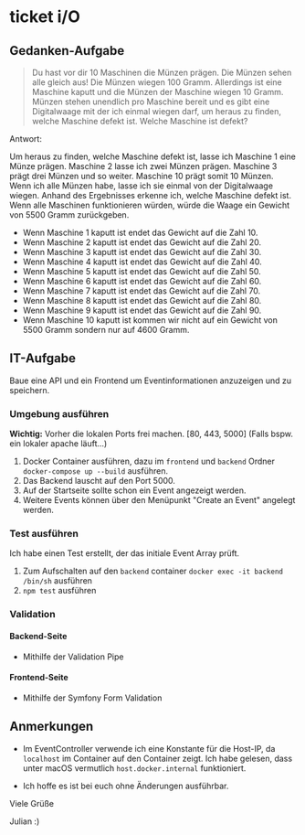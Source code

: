# ticket i/O

## Gedanken-Aufgabe

> Du hast vor dir 10 Maschinen die Münzen prägen. Die Münzen sehen alle gleich aus! Die Münzen wiegen 100 Gramm. Allerdings ist eine Maschine kaputt und die Münzen der Maschine wiegen 10 Gramm. Münzen stehen unendlich pro Maschine bereit und es gibt eine Digitalwaage mit der ich einmal wiegen darf, um heraus zu finden, welche Maschine defekt ist. Welche Maschine ist defekt?

Antwort:

Um heraus zu finden, welche Maschine defekt ist, lasse ich Maschine 1 eine Münze prägen.
Maschine 2 lasse ich zwei Münzen prägen. Maschine 3 prägt drei Münzen und so weiter. Maschine 10 prägt somit 10 Münzen.
Wenn ich alle Münzen habe, lasse ich sie einmal von der Digitalwaage wiegen. Anhand des Ergebnisses erkenne ich, welche Maschine defekt ist.
Wenn alle Maschinen funktionieren würden, würde die Waage ein Gewicht von 5500 Gramm zurückgeben.

- Wenn Maschine 1 kaputt ist endet das Gewicht auf die Zahl 10.
- Wenn Maschine 2 kaputt ist endet das Gewicht auf die Zahl 20.
- Wenn Maschine 3 kaputt ist endet das Gewicht auf die Zahl 30.
- Wenn Maschine 4 kaputt ist endet das Gewicht auf die Zahl 40.
- Wenn Maschine 5 kaputt ist endet das Gewicht auf die Zahl 50.
- Wenn Maschine 6 kaputt ist endet das Gewicht auf die Zahl 60.
- Wenn Maschine 7 kaputt ist endet das Gewicht auf die Zahl 70.
- Wenn Maschine 8 kaputt ist endet das Gewicht auf die Zahl 80.
- Wenn Maschine 9 kaputt ist endet das Gewicht auf die Zahl 90.
- Wenn Maschine 10 kaputt ist kommen wir nicht auf ein Gewicht von 5500 Gramm sondern nur auf 4600 Gramm.


## IT-Aufgabe

Baue eine API und ein Frontend um Eventinformationen anzuzeigen und zu speichern.

### Umgebung ausführen

**Wichtig:** Vorher die lokalen Ports frei machen. [80, 443, 5000] (Falls bspw. ein lokaler apache läuft...)

1. Docker Container ausführen, dazu im `frontend` und `backend` Ordner `docker-compose up --build` ausführen.
2. Das Backend lauscht auf den Port 5000.
3. Auf der Startseite sollte schon ein Event angezeigt werden.
4. Weitere Events können über den Menüpunkt "Create an Event" angelegt werden.

### Test ausführen

Ich habe einen Test erstellt, der das initiale Event Array prüft.

1. Zum Aufschalten auf den `backend` container `docker exec -it backend /bin/sh` ausführen
2. `npm test` ausführen

### Validation

#### Backend-Seite

- Mithilfe der Validation Pipe

#### Frontend-Seite

- Mithilfe der Symfony Form Validation

## Anmerkungen

- Im EventController verwende ich eine Konstante für die Host-IP, da `localhost` im Container auf den Container zeigt. Ich habe gelesen, dass unter macOS vermutlich `host.docker.internal` funktioniert.

- Ich hoffe es ist bei euch ohne Änderungen ausführbar.

Viele Grüße

Julian :)